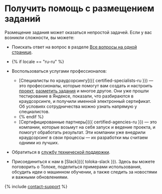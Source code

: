 # Получить помощь с размещением заданий

Размещение задания может оказаться непростой задачей. Если у вас возникли сложности, вы можете:
- Поискать ответ на вопрос в разделе [Все вопросы на одной странице](../troubleshooting/troubleshooting.md).
- {% if locale == "ru-ru" %}
- Воспользоваться услугами профессионалов:

    - [Специалисты по краудсорсингу]({{ certified-specialists-ru }}) — это профессионалы, которые помогут вам создать и настроить [проект](../../glossary.md#project), [разметить задания](../../glossary.md#task-markup) и многое другое. Они уже прошли тестирование в Яндексе, показали, что разбираются в краудсорсинге, и получили именной электронный сертификат. Об условиях сотрудничества можно узнать напрямую у специалистов.
    - {% endif %}
    - [Сертифицированные партнеры]({{ certified-agencies-ru }}) — это компании, которые возьмут на себя запуск и ведение проекта, и помогут обработать результат. Эти компании уже внедрили краудсорсинг в свои процессы — их разработки мы считаем одними из лучших.

- Обратиться в [службу технической поддержки](../troubleshooting/support.md).
- Присоединиться к нам в [Slack]({{ toloka-slack }}). Здесь вы можете поговорить о Толоке, поделиться примерами использования, обсудить идеи о машинном обучении, а также следить за новостями и важными обновлениями.

{% include [contact-support](../_includes/contact-support-new.md) %}